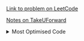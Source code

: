 [Link to problem on LeetCode](https://leetcode.com/problems/count-square-submatrices-with-all-ones/)

[Notes on TakeUForward](https://takeuforward.org/dynamic-programming/striver-dp-series-dynamic-programming-problems/)

<details><summary>Most Optimised Code</summary>

![](https://github.com/archishmanghos/code-images/blob/master/DP-Striver/Lec-56.png)

</details>

<!-- Runtime: 80 ms, faster than 87.10% of C++ online submissions for Count Square Submatrices with All Ones.
Memory Usage: 26.4 MB, less than 27.92% of C++ online submissions for Count Square Submatrices with All Ones. -->